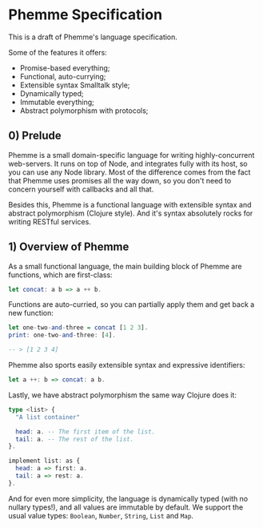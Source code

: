 # Phemme Specification

This is a draft of Phemme's language specification.

Some of the features it offers:

  - Promise-based everything;
  - Functional, auto-currying;
  - Extensible syntax Smalltalk style;
  - Dynamically typed;
  - Immutable everything;
  - Abstract polymorphism with protocols;


## 0) Prelude

Phemme is a small domain-specific language for writing highly-concurrent
web-servers. It runs on top of Node, and integrates fully with its host,
so you can use any Node library. Most of the difference comes from the
fact that Phemme uses promises all the way down, so you don't need to
concern yourself with callbacks and all that.

Besides this, Phemme is a functional language with extensible syntax and
abstract polymorphism (Clojure style). And it's syntax absolutely rocks
for writing RESTful services.


## 1) Overview of Phemme

As a small functional language, the main building block of Phemme are
functions, which are first-class:

```hs
let concat: a b => a ++ b.
```

Functions are auto-curried, so you can partially apply them and get back
a new function:

```hs
let one-two-and-three = concat [1 2 3].
print: one-two-and-three: [4].

-- > [1 2 3 4]
```

Phemme also sports easily extensible syntax and expressive identifiers:

```hs
let a ++: b => concat: a b.
```

Lastly, we have abstract polymorphism the same way Clojure does it:

```hs
type <list> {
  "A list container"

  head: a. -- The first item of the list.
  tail: a. -- The rest of the list.
}.

implement list: as {
  head: a => first: a.
  tail: a => rest: a.
}.
```

And for even more simplicity, the language is dynamically typed (with no
nullary types!), and all values are immutable by default. We support the
usual value types: `Boolean`, `Number`, `String`, `List` and `Map`.
